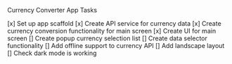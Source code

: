 Currency Converter App Tasks

[x] Set up app scaffold
[x] Create API service for currency data
[x] Create currency conversion functionality for main screen
[x] Create UI for main screen
[] Create popup currency selection list
[] Create data selector functionality
[] Add offline support to currency API
[] Add landscape layout
[] Check dark mode is working

